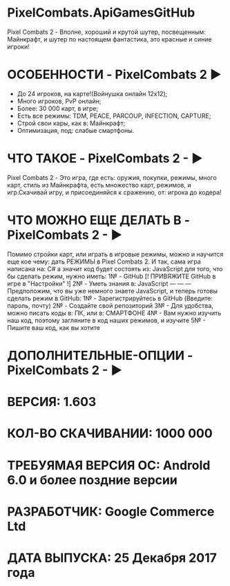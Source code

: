 # PixelCombats.ApiGamesGitHub
Pixel Combats 2 - Вполне, хороший и крутой шутер, посвещенным: Майнкрафт, и шутер по настоящем фантастика, это красные и синие игроки!

# ОСОБЕННОСТИ - PixelCombats 2 ►
- До 24 игроков, на карте!(Войнушка онлайн 12x12);
- Много игроков, PvP онлайн;
- Более: 30 000 карт, в игре;
- Есть все режимы: TDM, PEACE, PARCOUP, INFECTION, CAPTURE;
- Строй свои кары, как в: Майнкрафт;
- Оптимизация, под: слабые смартфоны.

# ЧТО ТАКОЕ - PixelCombats 2 - ►
Pixel Combats 2 - Это игра, где есть: оружия, покупки, режимы, много карт, стиль из Майнкрафта, есть множество карт, режимов, и игр.Скачивай игру, и присоединяйся к сражению, от: игрока до кодера!

# ЧТО МОЖНО ЕЩЕ ДЕЛАТЬ В - PixelCombats 2 - ►
Помимо стройки карт, или играть в игровые режимы, можно и научится еще кое чему: дать РЕЖИМЫ в Pixel Combats 2. И так, сама игра написана на: C# а значит код будет состоять из: JavaScript для того, что бы сделать режим, нужно иметь: 1№ - GitHub [! ПРИВЯЖИТЕ GitHub  в игре в "Настройки" !]
2№ - Уметь знания в: JavaScript
— — — 
Предположим, что вы уже немного знаете JavaScript, и теперь готовы сделать режим в GitHub:
1№ - Зарегистрируйтесь в GitHub (Введите: пароль, почту)
2№ - Создайте свой репозиторий
3№ - Для удобства, можно писать коды в: ПК, или в: СМАРТФОНЕ
4№ - Вам нужно изучить наш код, поэтому загляните в код наших режимов, и изучите
5№ - Пишите ваш код, как вы хотите 

# ДОПОЛНИТЕЛЬНЫЕ-ОПЦИИ - PixelCombats 2 - ►
# ВЕРСИЯ: 1.603
# КОЛ-ВО СКАЧИВАНИИ: 1000 000
# ТРЕБУЯМАЯ ВЕРСИЯ OC: AndroId 6.0 и более поздние версии
# РАЗРАБОТЧИК: Google Commerce Ltd
# ДАТА ВЫПУСКА: 25 Декабря 2017 года
